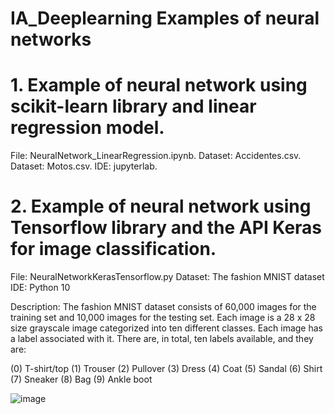 # IA_Deeplearning Examples of neural networks 

# 1. Example of neural network using scikit-learn library and linear regression model.
File: NeuralNetwork_LinearRegression.ipynb.
Dataset: Accidentes.csv.
Dataset: Motos.csv.
IDE: jupyterlab.

# 2. Example of neural network using Tensorflow library and the API Keras for image classification.
File: NeuralNetworkKerasTensorflow.py
Dataset: The fashion MNIST dataset 
IDE: Python 10

Description: The fashion MNIST dataset consists of 60,000 images for the training set and 10,000 images for the testing set. 
Each image is a 28 x 28 size grayscale image categorized into ten different classes.
Each image has a label associated with it. There are, in total, ten labels available, and they are:

(0) T-shirt/top
(1) Trouser
(2) Pullover
(3) Dress
(4) Coat
(5) Sandal
(6) Shirt
(7) Sneaker
(8) Bag
(9) Ankle boot

![image](https://user-images.githubusercontent.com/10722325/193481521-cc80dab3-9a11-483a-b0bc-7713810e7b99.png)
